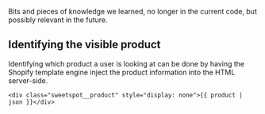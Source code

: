 Bits and pieces of knowledge we learned, no longer in the current code, but possibly relevant in the future.

## Identifying the visible product
Identifying which product a user is looking at can be done by having the Shopify template engine inject the product information into the HTML server-side.
```
<div class="sweetspot__product" style="display: none">{{ product | json }}</div>
```
